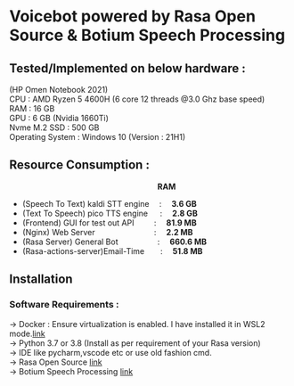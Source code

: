 # Voicebot powered by Rasa Open Source & Botium Speech Processing 

## Tested/Implemented on below hardware :

(HP Omen Notebook 2021)  
CPU : AMD Ryzen 5 4600H (6 core 12 threads @3.0 Ghz base speed)  
RAM : 16 GB  
GPU : 6 GB (Nvidia 1660Ti)  
Nvme M.2 SSD : 500 GB  
Operating System : Windows 10 (Version : 21H1)  

## Resource Consumption :  

&emsp;&emsp;&emsp;&emsp;&emsp;&emsp;&emsp;&emsp;&emsp;&emsp;&emsp;&emsp;&emsp;&emsp;&emsp;&emsp;&emsp;&emsp;&ensp;&ensp;**RAM**

- (Speech To Text) kaldi STT engine &emsp;:&emsp; **3.6 GB**  
- (Text To Speech) pico TTS engine  &emsp;&nbsp;:&emsp; **2.8 GB**  
- (Frontend) GUI for test out API   &emsp;&emsp;&nbsp;:&emsp; **81.9 MB**  
- (Nginx) Web Server                &emsp;&emsp;&emsp;&emsp;&emsp;&emsp;&emsp;&nbsp;:&emsp; **2.2 MB**  
- (Rasa Server) General Bot         &emsp;&emsp;&emsp;&emsp;&ensp;&nbsp;:&emsp; **660.6 MB**  
- (Rasa-actions-server)Email-Time   &emsp;&ensp;&nbsp;:&emsp; **51.8 MB**  



## Installation
### Software Requirements :
-> Docker : Ensure virtualization is enabled. I have installed it in WSL2 mode.[link](https://docs.docker.com/engine/install/)  
-> Python 3.7 or 3.8 (Install as per requirement of your Rasa version)  
-> IDE like pycharm,vscode etc or use old fashion cmd.  
-> Rasa Open Source [link](https://rasa.com/docs/rasa/installation)  
-> Botium Speech Processing [link](https://github.com/codeforequity-at/botium-speech-processing)  


